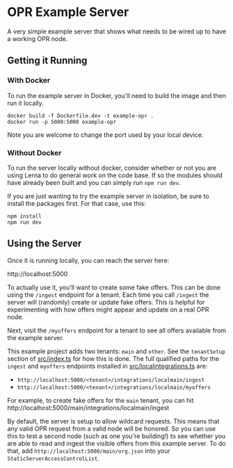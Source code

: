 # OPR Example Server

A very simple example server that shows what needs to be wired up to have
a working OPR node.

## Getting it Running

### With Docker
To run the example server in Docker, you'll need to build the image and then run
it locally.

```console
docker build -f Dockerfile.dev -t example-opr .
docker run -p 5000:5000 example-opr
```

Note you are welcome to change the port used by your local device.

### Without Docker
To run the server locally without docker, consider whether or not you are using
Lerna to do general work on the code base. If so the modules should have already
been built and you can simply run `npm run dev`.

If you are just wanting to try the example server in isolation, be sure to
install the packages first. For that case, use this:

```console
npm install
npm run dev
```

## Using the Server
Once it is running locally, you can reach the server here:

http://localhost:5000

To actually use it, you'll want to create some fake offers. This can be done
using the `/ingest` endpoint for a tenant. Each time you call `/ingest` the server will
(randomly) create or update fake offers. This is helpful for experimenting with
how offers might appear and update on a real OPR node.

Next, visit the `/myoffers` endpoint for a tenant to see all offers available from the
example server.

This example project adds two tenants: `main` and `other`. See the `tenantSetup` section
of [src/index.ts](src/index.ts) for how this is done. The full qualified paths for the
`ingest` and `myoffers` endpoints installed in [src/localintegrations.ts](src/localintegrations.ts)
are:

- `http://localhost:5000/<tenant>/integrations/localmain/ingest`
- `http://localhost:5000/<tenant>/integrations/localmain/myoffers`

For example, to create fake offers for the `main` tenant, you can hit 
http://localhost:5000/main/integrations/localmain/ingest

By default, the server is setup to allow wildcard requests. This means that any
valid OPR request from a valid node will be honored. So you can use this to test
a second node (such as one you're building!) to see whether you are able to read
and ingest the visible offers from this example server. To do that, add
`http://localhost:5000/main/org.json` into your `StaticServerAccessControlList`.
